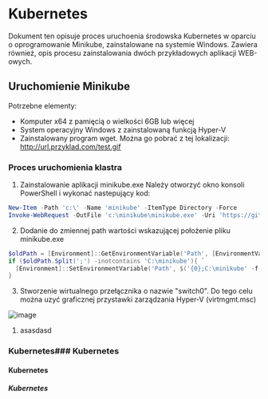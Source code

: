 # Kubernetes
Dokument ten opisuje proces uruchoenia środowska Kubernetes w oparciu o oprogramowanie Minikube, zainstalowane na systemie Windows.
Zawiera również, opis procesu zainstalowania dwóch przykładowych aplikacji WEB-owych.
## Uruchomienie Minikube

Potrzebne elementy:
- Komputer x64 z pamięcią o wielkości 6GB lub więcej
- System operacyjny Windows z zainstalowaną funkcją Hyper-V
- Zainstalowany program wget. Można go pobrać z tej lokalizacji: http://url.przyklad.com/test.gif
### Proces uruchomienia klastra
1. Zainstalowanie aplikacji minikube.exe Należy otworzyć okno konsoli PowerShell i wykonać nastepujący kod:

```powershell
New-Item -Path 'c:\' -Name 'minikube' -ItemType Directory -Force
Invoke-WebRequest -OutFile 'c:\minikube\minikube.exe' -Uri 'https://github.com/kubernetes/minikube/releases/latest/download/minikube-windows-amd64.exe' -UseBasicParsing
```
2. Dodanie do zmiennej path wartości wskazującej  położenie pliku minikube.exe

```powershell
$oldPath = [Environment]::GetEnvironmentVariable('Path', [EnvironmentVariableTarget]::Machine)
if ($oldPath.Split(';') -inotcontains 'C:\minikube'){ `
  [Environment]::SetEnvironmentVariable('Path', $('{0};C:\minikube' -f $oldPath), [EnvironmentVariableTarget]::Machine) `
}

```
3. Stworzenie wirtualnego przełącznika o nazwie "switch0". Do tego celu można uzyć graficznej przystawki zarządzania Hyper-V (virtmgmt.msc)

![image](../media/hv.png)

1. asasdasd


### Kubernetes### Kubernetes
#### Kubernetes
##### Kubernetes



